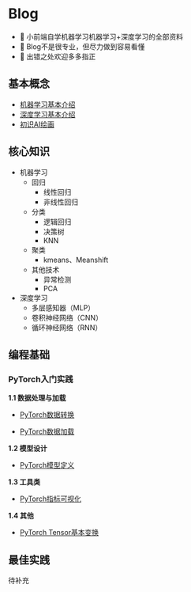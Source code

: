 # Blog
- 🤖️ 小前端自学机器学习机器学习+深度学习的全部资料
- 🧠 Blog不是很专业，但尽力做到容易看懂
- 🙏 出错之处欢迎多多指正


## 基本概念

- [机器学习基本介绍](./articles/机器学习/机器学习基本介绍.md)
- [深度学习基本介绍](./articles/深度学习/深度学习基本介绍.md)
- [初识AI绘画](./articles/初识AI绘画.md)

## 核心知识
- 机器学习 
    - 回归
        - 线性回归
        - 非线性回归
    - 分类
        - 逻辑回归
        - 决策树
        - KNN
    - 聚类
        - kmeans、Meanshift
    - 其他技术
        - 异常检测
        - PCA
- 深度学习
    - 多层感知器（MLP）
    - 卷积神经网络（CNN）
    - 循环神经网络（RNN）

## 编程基础

### PyTorch入门实践

**1.1 数据处理与加载**

- [PyTorch数据转换](./articles/深度学习/PyTorch入门实践/PyTorch数据转换.md)

- [PyTorch数据加载](./articles/深度学习/PyTorch入门实践/PyTorch数据加载.md)

**1.2 模型设计**

- [PyTorch模型定义](./articles/深度学习/PyTorch入门实践/PyTorch模型定义.md)

**1.3 工具类**
- [PyTorch指标可视化](./articles/深度学习/PyTorch入门实践/PyTorch指标可视化.md)

**1.4 其他**
- [PyTorch Tensor基本变换](./articles/深度学习/PyTorch入门实践/tensor基本变换.md)


## 最佳实践
待补充